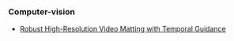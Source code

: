 ### Computer-vision
 * <a href="https://arxiv.org/pdf/2108.11515.pdf">Robust High-Resolution Video Matting with Temporal Guidance</a>
